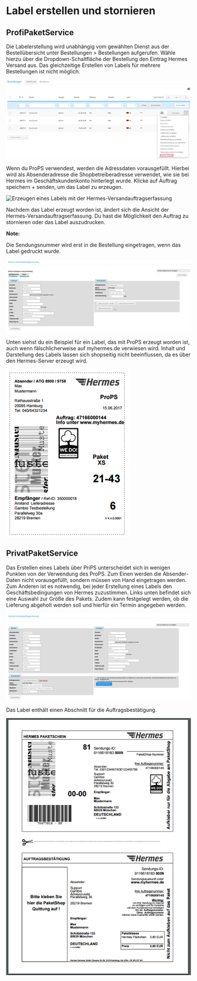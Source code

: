 # Label erstellen und stornieren 

## ProfiPaketService 

Die Labelerstellung wird unabhängig vom gewählten Dienst aus der Bestellübersicht unter Bestellungen \> Bestellungen aufgerufen. Wähle hierzu über die Dropdown-Schaltfläche der Bestellung den Eintrag Hermes Versand aus. Das gleichzeitige Erstellen von Labels für mehrere Bestellungen ist nicht möglich.

![](Bilder/BestellungenDropdownHermes_.png "Aufruf der Labelerstellung")

Wenn du ProPS verwendest, werden die Adressdaten vorausgefüllt. Hierbei wird als Absenderadresse die Shopbetreiberadresse verwendet, wie sie bei Hermes im Geschäftskundenkonto hinterlegt wurde. Klicke auf Auftrag speichern + senden, um das Label zu erzeugen.

![](Bilder/hermes/HE_20170615_003.png "Erzeugen eines Labels mit der
        Hermes-Versandauftragserfassung")

Nachdem das Label erzeugt worden ist, ändert sich die Ansicht der Hermes-Versandauftragserfassung. Du hast die Möglichkeit den Auftrag zu stornieren oder das Label auszudrucken.

**Note:**

Die Sendungsnummer wird erst in die Bestellung eingetragen, wenn das Label gedruckt wurde.

![](Bilder/hermes/HE_20170615_004.png "Der Auftrag wurde gespeichert")

Unten siehst du ein Beispiel für ein Label, das mit ProPS erzeugt worden ist, auch wenn fälschlicherweise auf myhermes.de verwiesen wird. Inhalt und Darstellung des Labels lassen sich shopseitig nicht beeinflussen, da es über den Hermes-Server erzeugt wird.

![](Bilder/hermes/HE_20170615_005.png "Gedrucktes Label über ProPS")

## PrivatPaketService 

Das Erstellen eines Labels über PriPS unterscheidet sich in wenigen Punkten von der Verwendung des ProPS. Zum Einen werden die Absender-Daten nicht vorausgefüllt, sondern müssen von Hand eingetragen werden. Zum Anderen ist es notwendig, bei jeder Erstellung eines Labels den Geschäftsbedingungen von Hermes zuzustimmen. Links unten befindet sich eine Auswahl zur Größe des Pakets. Zudem kann festgelegt werden, ob die Lieferung abgeholt werden soll und hierfür ein Termin angegeben werden.

![](Bilder/hermes/HE_20170615_006.png "Heremes-Versandauftragserfassung über PriPS")

Das Label enthält einen Abschnitt für die Auftragsbestätigung.

![](Bilder/hermes/HE_20170615_007.png "Gedrucktes Label über PriPS")



